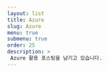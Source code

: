 ```yaml
---
layout: list
title: Azure
slug: Azure
menu: true
submenu: true
order: 25
description: >
 Azure 활용 포스팅을 남기고 있습니다.
---
```

